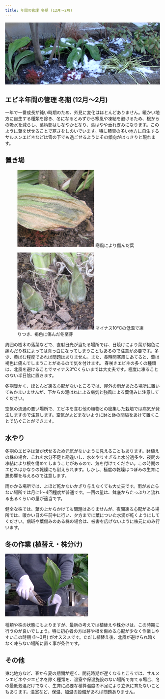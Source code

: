 ```yaml
---
title: 年間の管理 冬期 (12月～2月)
---
```

<img src="/assets/images/winter_sai.png" width="750" alt="エビネ (Calanthe) - Ranyuen" />

## エビネ年間の管理 冬期 (12月～2月)
一年で一番成長が鈍い時期のため、外見に変化はほとんどありません。暖かい地方に自生する種類を除き、冬になるとみずから寒風や凍結を避けるため、根からの吸水を減らし、葉柄部はしなやかとなり、葉はやや垂れぎみになります。このように葉を伏せることで寒さをしのいでいます。特に積雪の多い地方に自生するサルメンエビネなどは雪の下でも過ごせるようにその傾向がはっきりと現れます。

## 置き場
<figure>
  <img src="/assets/images/tou_ha.png" width="250" alt="寒風により傷んだ葉 (エビネ, Calanthe) - Ranyuen" />
  <figurecaption>寒風により傷んだ葉</figurecaption>
</figure>

<figure>
  <img src="/assets/images/tou_fuyume.png" width="250" alt="マイナス10℃の低温で凍りつき、褐色に傷んだ冬至芽 (エビネ, Calanthe) - Ranyuen" />
  <figurecaption>マイナス10℃の低温で凍りつき、褐色に傷んだ冬至芽</figurecaption>
</figure>

周囲の樹木の落葉などで、直射日光が当たる場所では、日焼けにより葉が褐色に痛んだり株によっては真っ白になってしまうこともあるので注意が必要です。多少、黄ばむ程度であれば問題はありません。また、長時間寒風にあてると、葉は褐色に痛んでしまうことがあるので気を付けます。 春咲きエビネの多くの種類は、北風を避けることでマイナス3℃くらいまでは大丈夫です。極度に凍ることのない半日陰に置きます。

冬期暖かく、ほとんど凍る心配がないところでは、屋外の雨があたる場所に置いてもかまいませんが、下からの泥はねによる病気と強風による葉傷みに注意してください。

空気の流通の悪い場所で、エビネを含む他の植物との密集した栽培では病気が発生しますので注意します。空気がよどまないように鉢と鉢の間隔をあけて置くことで防ぐことができます。

## 水やり
冬期のエビネは葉が伏せるため元気がないように見えることもあります。鉢植えの株の場合、これを水分不足と勘違いし、水をやりすぎると水分過多や、夜間の凍結により根を傷めてしまうことがあるので、気を付けてください。この時期のエビネはかなりの乾燥にも耐えられます。しかし、極度の乾燥はつぼみの生育に悪影響を与えるので注意します。

雨かかる場所では、よほど乾かないかぎり与えなくても大丈夫です。雨があたらない場所では月に1～4回程度が普通です。一回の量は、鉢底からたっぷりと流れる出るくらいの量が適当です。

健全な株では、葉の上からかけても問題はありませんが、夜間凍る心配がある場所では、暖かい日の午前中に行い、夕方までに葉についた水滴が乾くようにしてください。病斑や葉傷みのある株の場合は、被害を広げないように株元にのみ行います。

## 冬の作業 (植替え・株分け)
<img src="/assets/images/uekae2.png" width="270" alt="植え替え (エビネ, Calanthe) - Ranyuen" />

種類や株の状態にもよりますが、最新の考えでは植替えや株分けは、この時期に行うのが良いでしょう。特に初心者の方は芽や根を傷める心配が少なく作業しやすいこの時期 (1～3月) がオススメです。ただし植替え後、北風が避けられ暗くなく凍らない場所に置く事が条件です。

## その他
東北地方など、春から夏の期間が短く、開花時期が遅くなるところでは、サルメンエビネやジエビネを除く種類を、温室や保温施設のない場所で育てる場合、冬の最低気温だけでなく、生育に必要な積算温度の不足により立派に育たないこともあります。温室など、保温、加温の設備があれば問題ありません。
